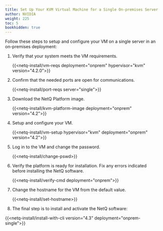 ```yaml
---
title: Set Up Your KVM Virtual Machine for a Single On-premises Server
author: NVIDIA
weight: 225
toc: 5
bookhidden: true
---
```

Follow these steps to setup and configure your VM on a single server in an on-premises deployment:

1. Verify that your system meets the VM requirements.

    {{<netq-install/vm-reqs deployment="onprem" hypervisor="kvm" version="4.2.0">}}

2. Confirm that the needed ports are open for communications.

    {{<netq-install/port-reqs server="single">}}

3. Download the NetQ Platform image.

    {{<netq-install/kvm-platform-image deployment="onprem" version="4.2">}}

4. Setup and configure your VM.

    {{<netq-install/vm-setup hypervisor="kvm" deployment="onprem" version="4.2">}}

5. Log in to the VM and change the password.

    {{<netq-install/change-pswd>}}

6. Verify the platform is ready for installation. Fix any errors indicated before installing the NetQ software.

    {{<netq-install/verify-cmd deployment="onprem">}}

7. Change the hostname for the VM from the default value.

    {{<netq-install/set-hostname>}}

8. The final step is to install and activate the NetQ software:

{{<netq-install/install-with-cli version="4.3" deployment="onprem-single">}}